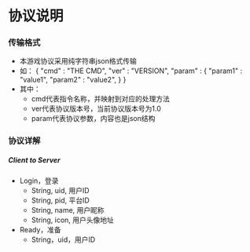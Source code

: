 # 协议说明

### 传输格式

- 本游戏协议采用纯字符串json格式传输
- 如：
      {
      "cmd" : "THE CMD",
      "ver" : "VERSION",
      "param" : {
        "param1" : "value1",
        "param2" : "value2",
        }
      }
- 其中：
  - cmd代表指令名称，并映射到对应的处理方法
  - ver代表协议版本号，当前协议版本号为1.0
  - param代表协议参数，内容也是json结构


### 协议详解

##### Client to Server

- Login，登录
  - String, uid, 用户ID
  - String, pid, 平台ID
  - String, name, 用户昵称
  - String, icon, 用户头像地址
- Ready，准备
  - String，uid，用户ID

